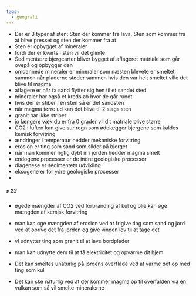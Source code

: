```yaml
---
tags:
  - geografi
---
```

- Der er 3 typer af sten: Sten der kommer fra lava, Sten som kommer fra at blive presset og sten der kommer fra at 
- Sten er opbygget af mineraler
- fordi der er kvarts i sten vil det glimte
- Sedimentære bjergearter bliver bygget af aflageret matriale som går ovepå og opbygger den
- omdannede mineraler er mineraler som næsten blevete er smeltet sammen når pladerne støder sammen hvis den var helt smeltet ville det blive til magma
- aflagere er når fx sand flytter sig hen til et sandet sted
- mineraler har også et kredsløb hvor de går rundt
- hvis der er stiber i en sten så  er det sandsten
- når magma tørre ud kan det blive til 2 slags sten
- granit har ikke striber
- jo længere væk du er fra 0 grader vil dit matriale blive større
- CO2 i luften kan give sur regn som ødelægger bjergene som kaldes kemisk forvitring
- ændringer i temperatur hedder mekaniske forvitring
- erosion er ting som sand som slider på bjerget
- når man kommer rigtig dybt in i jorden hedder magma smelt
- endogene processer er de indre geologiske processer
- diagenese er sedimentets udvikling
- eksogene er for ydre geologiske processer
- 
##### s 23 
- øgede mængder af CO2 ved forbranding af kul og olie kan øge mængden af kemisk forvitring
- man kan øge mængden af erosion ved at frigive ting som sand og jord ved at oprive det fra jorden og give vinden lov til at tage det

- vi udnytter ting som granit til at lave bordplader

- man kan udnytte dem til at få elektricitet og opvarme dit hjem 

- Det kan smeltes unaturlig på jordens overflade ved at varme det op med ting som kul
- Det kan ske naturlig ved at der kommer magma op til overfalden via en vulkan som så vil smelte mineralerne

